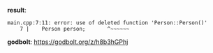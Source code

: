 **result**:
```
main.cpp:7:11: error: use of deleted function 'Person::Person()'
    7 |    Person person;       ^~~~~~~
```
**godbolt**: https://godbolt.org/z/h8b3hGPhj